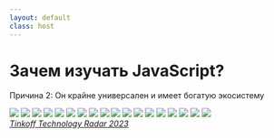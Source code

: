 ```yaml
---
layout: default
class: host
---
```


# Зачем изучать JavaScript?
Причина 2: Он крайне универсален и имеет богатую экосистему

<div class="grid">
    <img src="/logos/angular.png" />
    <img src="/logos/react.svg" />
    <img src="/logos/typescript.svg" />
    <img src="/logos/rxjs.svg" />
    <img src="/logos/jest.svg" />
    <img src="/logos/nestjs.svg" />
    <img src="/logos/fastify.svg" />
    <img src="/logos/cypress.svg" />
    <img src="/logos/playwright.svg" />
    <img src="/logos/nx.svg" />
    <img src="/logos/webpack.svg" />
    <img src="/logos/npm.svg" />
    <img src="/logos/yarn.svg" />
    <img src="/logos/node.svg" />
    <img src="/logos/storybook.svg" />
    <img src="/logos/tensorflow.svg" />
    <img src="/logos/taiga.svg" />
    <img src="/logos/maskito.svg" />
</div>

<cite>
    <a href="https://radar.tinkoff.ru/javascript" target="_blank">
        Tinkoff Technology Radar 2023
    </a>
</cite>

<style>
    .host .grid {
        display: grid;
        grid-template-columns: repeat(6, 1fr);
        align-items: center;
        gap: 1rem;
    }

    .host img {
        height: 100%;
        max-width: 6rem;
        padding: 1rem;
        border-radius: 1rem;
        border: 1px solid gray;
        box-shadow: 2px 2px 3px darkgray;
    }

    .host cite {
        display: block;
        margin-top: 3rem;
        text-align: end;
    }
</style>
